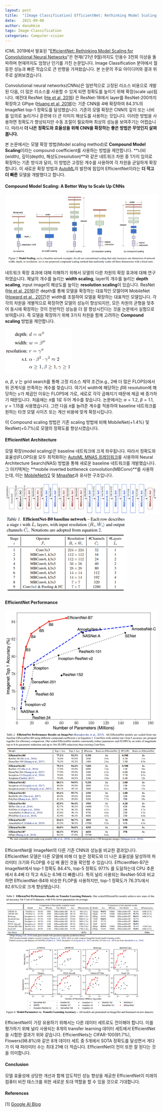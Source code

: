 ```yaml
---
layout: post
title:  "[Image Classification] EfficientNet: Rethinking Model Scaling for Convolutional Neural Networks (ICML 2019)"
date:   2021-09-08
author: danahkim
tags: Image-Classification
categories: Computer-vision
---
```






ICML 2019에서 발표된 "[EfficientNet: Rethinking Model Scaling for Convolutional Neural Networks](https://arxiv.org/pdf/1905.11946.pdf)"은 현재('21년 9월)까지도 인용수 3천회 이상을 돌파하며 현재까지도 엄청난 인기를 가진 논문입니다. Image Classification 분야에서 월등한 성능과 빠른 학습으로 큰 반향을 가져왔습니다. 본 논문의 주요 아이디어와 결과 위주로 살펴보겠습니다.



Convolutional neural networks(CNNs)은 일반적으로 고정된 리소스 비용으로 개발된 다음, 더 많은 리소스를 사용할 수 있게 되면 정확도를 높이기 위해 확장(scale up)됩니다. 예컨대 ResNet ([He et al, 2016](https://arxiv.org/abs/1512.03385)) 은 ResNet-18에서 layer를 ResNet-200까지 확장하고 GPipe ([Huang et al, 2018](https://arxiv.org/abs/1811.06965))는 기준 CNN을 4배 확장하여 84.3%의 ImageNet top-1 정확도를 달성했습니다. 기존의 모델 확장은 CNN의 깊이 또는 너비를 임의로 늘리거나 훈련에 더 큰 이미지 해상도를 사용하는 것입니다. 이러한 방법을 사용하면 정확도가 향상되지만 수동 조절이 필요하며 최상의 성능을 보여주기는 어렵습니다. 따라서 **더 나은 정확도와 효율성을 위해 CNN을 확장하는 좋은 방법은 무엇인지 살펴봅니다.**



본 논문에서는 모델 확장 방법(Model scaling method)로 **Compound Model Scaling**이라는 compound coefficient를 사용하는 방법을 제안합니다. **너비(width), 깊이(depth), 해상도(resolution)**와 같은 네트워크 차원 중 1가지 임의로 확장하는 기존 방식과 달리, 이 방법은 고정된 계수를 사용하여 각 차원을 균일하게 확장합니다. 이 새로운 확장 방법과 [AutoML](https://arxiv.org/abs/1807.11626)의 발전에 힘입어 EfficientNet이라는 **더 작고 더 빠른** 모델을 개발했다고 합니다.



#### Compound Model Scaling: A Better Way to Scale Up CNNs



<img src="\assets\images\EfficientNet\image1.png" />



네트워크 확장 효과에 대해 이해하기 위해서 모델의 다른 차원의 확장 효과에 대해 연구하였습니다. 채널의 개수를 늘리는 **width scaling**, layer의 개수를 늘리는 **depth scaling**, input image의 해상도를 높이는 **resolution scaling**이 있습니다. ResNet ([He et al, 2016](https://arxiv.org/abs/1512.03385))은 depth를 통해 모델을 확장하는 대표적인 모델이며 MobileNet ([Howard et al., 2017](https://arxiv.org/abs/1704.04861))은 width를 조절하여 모델을 확장하는 대표적인 모델입니다. 각각의 차원을 개별적으로 확장하면 모델의 성능이 향상되지만, 모든 차원의 균형을 맞추어 동시에 확장하는 것이 전반적인 성능을 더 잘 향상시킨다는 것을 논문에서 실험으로 보여줍니다. 즉 모델을 확장하기 위해 3가지 차원을 함께 고려하는 **Compound scaling** 방법을 제안합니다.



<img src="\assets\images\EfficientNet\image2.png" />

$\alpha$, $\beta$, $\gamma$ 는 grid search를 통해 고정 리소스 제약 조건(e.g., 2배 더 많은 FLOPS)에서 위 관계식을 만족하는 계수를 찾습니다. 여기서 width에 해당하는 $\beta$와 resolution에 해당하는 $\gamma$가 제곱인 이유는 FLOPS에 가로, 세로로 각각 곱해지기 때문에 제곱 배 증가하기 때문입니다. 처음에는 $\pi$를 1로 두어 계수를 찾습니다. 논문에서는 $\alpha=1.2$, $\beta=1.1$, $\gamma=1.15$를 사용했습니다. 그런 다음 $\pi$를 늘려준 계수를 적용하여 baseline 네트워크를 원하는 타겟 모델 사이즈 또는 계산 비용에 맞게 확장시킵니다.

이 Compound scaling 방법은 기존 scaling 방법에 비해 MobileNet(+1.4%) 및 ResNet(+0.7%)로 모델의 정확도를 향상시켰습니다.



#### EfficientNet Architecture

모델 확장(model scaling)은 baseline 네트워크에 크게 좌우됩니다. 따라서 정확도와 효율성(FLOPS)을 모두 최적화하는 [AutoML MNAS 프레임워크](https://arxiv.org/abs/1807.11626)를 사용하여 Neural Architecture Search(NAS) 방법을 통해 새로운 baseline 네트워크를 개발했습니다. 그 아키텍쳐는 **mobile inverted bottleneck convolution(MBConv)**를 사용하는데, 이는 [MobileNetV2](https://arxiv.org/abs/1801.04381) 및 [MnasNet](https://arxiv.org/abs/1807.11626)과 유사한 구조입니다.



<img src="\assets\images\EfficientNet\image3.png" />



<img src="\assets\images\EfficientNet\image4.png" />



#### EfficientNet Performance



<img src="\assets\images\EfficientNet\image5.png" />

<img src="\assets\images\EfficientNet\image6.png" />

EfficientNet을 ImageNet의 다른 기존 CNN과 성능을 비교한 결과입니다. EfficientNet 모델은 다른 모델에 비해 더 높은 정확도와 더 나은 효율성을 달성하여 파라미터 크기와 FLOP를 수십 배 줄인 것을 확인할 수 있습니다. EfficientNet-B7은 ImageNet에서 top-1 정확도 84.4%, top-5 정확도 97.1% 를 도달하는데 CPU 추론에서 8.4배 더 작고 속도는 6.1배 더 빠릅니다. 특히 널리 사용되는 ResNet-50과 비교하면 EfficientNet-B4와 비슷한 FLOP을 사용하지만, top-1 정확도가 76.3%에서 82.6%으로 크게 향상됐습니다.



<img src="\assets\images\EfficientNet\image7.png" />



EfficientNet이 가장 유용하기 위해서는 다른 데이터 세트로도 전이해야 합니다. 이를 평가하기 위해 널리 사용되는 8개의 transfer learning 데이터 세트에서 EfficientNet을 시험한 결과가 위와 같습니다. EfficientNets는 CIFAR-100(91.7%), Flowers(98.8%)와 같은 8개 데이터 세트 중 5개에서 SOTA 정확도를 달성면서 게다가 이 때 파라미터 수는 최대 21배 더 적습니다. EfficientNet이 전이 또한 잘 된다는 것을 의미합니다.



#### Conclusion

모델 효율성에 상당한 개선과 함께 압도적인 성능 향상을 제공한 EfficientNet이 미래의 컴퓨터 비전 태스크를 위한 새로운 토대 역할을 할 수 있을 것으로 기대합니다. 



#### References

[1] [Google AI Blog](https://ai.googleblog.com/2019/05/efficientnet-improving-accuracy-and.html)

